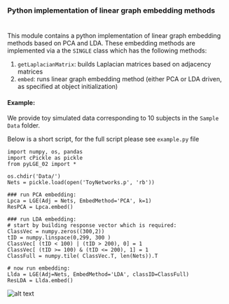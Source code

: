 ### Python implementation of linear graph embedding methods
#
# 
# 
#

This module contains a python implementation of linear graph embedding methods based on PCA and LDA.
These embedding methods are implemented via a the `SINGLE` class which has the following methods:

1. `getLaplacianMatrix`: builds Laplacian matrices based on adjacency matrices
2. `embed`: runs linear graph embedding method (either PCA or LDA driven, as specified at object initialization)

#### Example:
We provide toy simulated data corresponding to 10 subjects in the `Sample Data` folder. 

Below is a short script, for the full script please see `example.py` file 

```
import numpy, os, pandas
import cPickle as pickle
from pyLGE_02 import *

os.chdir('Data/')
Nets = pickle.load(open('ToyNetworks.p', 'rb'))

### run PCA embedding:
Lpca = LGE(Adj = Nets, EmbedMethod='PCA', k=1)
ResPCA = Lpca.embed()

### run LDA embedding:
# start by building response vector which is required:
ClassVec = numpy.zeros((300,2))
tID = numpy.linspace(0,299, 300 )
ClassVec[ (tID < 100) | (tID > 200), 0] = 1
ClassVec[ (tID >= 100) & (tID <= 200), 1] = 1
ClassFull = numpy.tile( ClassVec.T, len(Nets)).T

# now run embedding:
Llda = LGE(Adj=Nets, EmbedMethod='LDA', classID=ClassFull) 
ResLDA = Llda.embed()
```

![alt text](https://raw.githubusercontent.com/piomonti/pyLGE/blob/master/ExampleFig.png)
